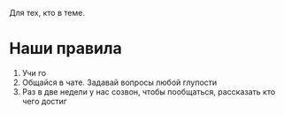 Для тех, кто в теме.
# Наши правила
1. Учи го
2. Общайся в чате. Задавай вопросы любой глупости
3. Раз в две недели у нас созвон, чтобы пообщаться, рассказать кто чего достиг